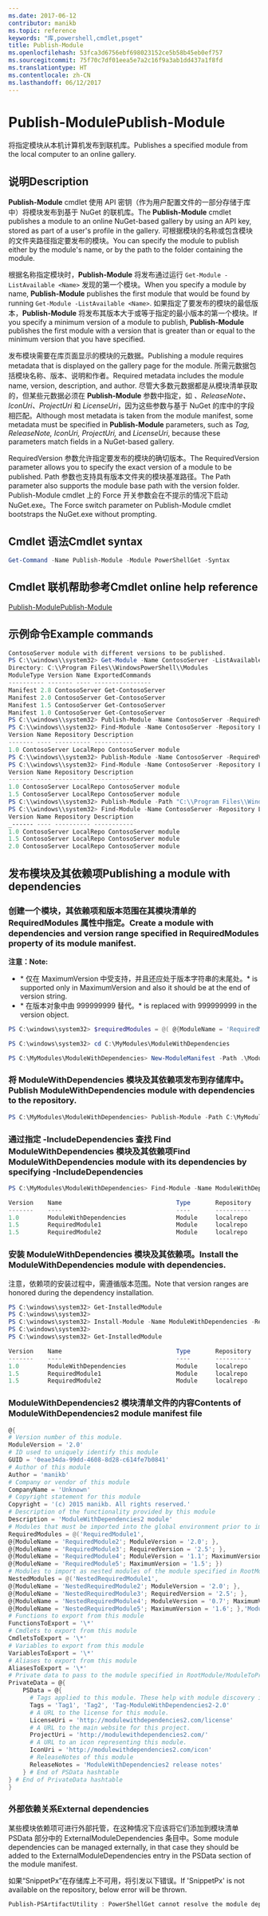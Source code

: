 ```yaml
---
ms.date: 2017-06-12
contributor: manikb
ms.topic: reference
keywords: "库,powershell,cmdlet,psget"
title: Publish-Module
ms.openlocfilehash: 53fca3d6756ebf698023152ce5b58b45eb0ef757
ms.sourcegitcommit: 75f70c7df01eea5e7a2c16f9a3ab1dd437a1f8fd
ms.translationtype: HT
ms.contentlocale: zh-CN
ms.lasthandoff: 06/12/2017
---
```

# <a name="publish-module"></a><span data-ttu-id="26190-103">Publish-Module</span><span class="sxs-lookup"><span data-stu-id="26190-103">Publish-Module</span></span>

<span data-ttu-id="26190-104">将指定模块从本机计算机发布到联机库。</span><span class="sxs-lookup"><span data-stu-id="26190-104">Publishes a specified module from the local computer to an online gallery.</span></span>

## <a name="description"></a><span data-ttu-id="26190-105">说明</span><span class="sxs-lookup"><span data-stu-id="26190-105">Description</span></span>

<span data-ttu-id="26190-106">**Publish-Module** cmdlet 使用 API 密钥（作为用户配置文件的一部分存储于库中）将模块发布到基于 NuGet 的联机库。</span><span class="sxs-lookup"><span data-stu-id="26190-106">The **Publish-Module** cmdlet publishes a module to an online NuGet-based gallery by using an API key, stored as part of a user's profile in the gallery.</span></span> <span data-ttu-id="26190-107">可根据模块的名称或包含模块的文件夹路径指定要发布的模块。</span><span class="sxs-lookup"><span data-stu-id="26190-107">You can specify the module to publish either by the module's name, or by the path to the folder containing the module.</span></span>

<span data-ttu-id="26190-108">根据名称指定模块时，**Publish-Module** 将发布通过运行 `Get-Module -ListAvailable <Name>` 发现的第一个模块。</span><span class="sxs-lookup"><span data-stu-id="26190-108">When you specify a module by name, **Publish-Module** publishes the first module that would be found by running `Get-Module -ListAvailable <Name>`.</span></span> <span data-ttu-id="26190-109">如果指定了要发布的模块的最低版本，**Publish-Module** 将发布其版本大于或等于指定的最小版本的第一个模块。</span><span class="sxs-lookup"><span data-stu-id="26190-109">If you specify a minimum version of a module to publish, **Publish-Module** publishes the first module with a version that is greater than or equal to the minimum version that you have specified.</span></span>

<span data-ttu-id="26190-110">发布模块需要在库页面显示的模块的元数据。</span><span class="sxs-lookup"><span data-stu-id="26190-110">Publishing a module requires metadata that is displayed on the gallery page for the module.</span></span> <span data-ttu-id="26190-111">所需元数据包括模块名称、版本、说明和作者。</span><span class="sxs-lookup"><span data-stu-id="26190-111">Required metadata includes the module name, version, description, and author.</span></span> <span data-ttu-id="26190-112">尽管大多数元数据都是从模块清单获取的，但某些元数据必须在 **Publish-Module** 参数中指定，如 *、ReleaseNote、IconUri、ProjectUri* 和 *LicenseUri*，因为这些参数与基于 NuGet 的库中的字段相匹配。</span><span class="sxs-lookup"><span data-stu-id="26190-112">Although most metadata is taken from the module manifest, some metadata must be specified in **Publish-Module** parameters, such as *Tag, ReleaseNote, IconUri, ProjectUri,* and *LicenseUri*, because these parameters match fields in a NuGet-based gallery.</span></span>

<span data-ttu-id="26190-113">RequiredVersion 参数允许指定要发布的模块的确切版本。</span><span class="sxs-lookup"><span data-stu-id="26190-113">The RequiredVersion parameter allows you to specify the exact version of a module to be published.</span></span>
<span data-ttu-id="26190-114">Path 参数也支持具有版本文件夹的模块基准路径。</span><span class="sxs-lookup"><span data-stu-id="26190-114">The Path parameter also supports the module base path with the version folder.</span></span>
<span data-ttu-id="26190-115">Publish-Module cmdlet 上的 Force 开关参数会在不提示的情况下启动 NuGet.exe。</span><span class="sxs-lookup"><span data-stu-id="26190-115">The Force switch parameter on Publish-Module cmdlet bootstraps the NuGet.exe without prompting.</span></span>

## <a name="cmdlet-syntax"></a><span data-ttu-id="26190-116">Cmdlet 语法</span><span class="sxs-lookup"><span data-stu-id="26190-116">Cmdlet syntax</span></span>
```powershell
Get-Command -Name Publish-Module -Module PowerShellGet -Syntax
```

## <a name="cmdlet-online-help-reference"></a><span data-ttu-id="26190-117">Cmdlet 联机帮助参考</span><span class="sxs-lookup"><span data-stu-id="26190-117">Cmdlet online help reference</span></span>

[<span data-ttu-id="26190-118">Publish-Module</span><span class="sxs-lookup"><span data-stu-id="26190-118">Publish-Module</span></span>](http://go.microsoft.com/fwlink/?LinkID=398575)

## <a name="example-commands"></a><span data-ttu-id="26190-119">示例命令</span><span class="sxs-lookup"><span data-stu-id="26190-119">Example commands</span></span>

```powershell
ContosoServer module with different versions to be published.
PS C:\\windows\\system32> Get-Module -Name ContosoServer -ListAvailable
Directory: C:\\Program Files\\WindowsPowerShell\\Modules
ModuleType Version Name ExportedCommands
---------- ------- ---- ----------------
Manifest 2.8 ContosoServer Get-ContosoServer
Manifest 2.0 ContosoServer Get-ContosoServer
Manifest 1.5 ContosoServer Get-ContosoServer
Manifest 1.0 ContosoServer Get-ContosoServer
PS C:\\windows\\system32> Publish-Module -Name ContosoServer -RequiredVersion 1.0 -Repository LocalRepo -NuGetApiKey Local-Repo-NuGet-ApiKey
PS C:\\windows\\system32> Find-Module -Name ContosoServer -Repository LocalRepo
Version Name Repository Description
------- ---- ---------- -----------
1.0 ContosoServer LocalRepo ContosoServer module
PS C:\\windows\\system32> Publish-Module -Name ContosoServer -RequiredVersion 1.5 -Repository LocalRepo -NuGetApiKey Local-Repo-NuGet-ApiKey
PS C:\\windows\\system32> Find-Module -Name ContosoServer -Repository LocalRepo
Version Name Repository Description
------- ---- ---------- -----------
1.0 ContosoServer LocalRepo ContosoServer module
1.5 ContosoServer LocalRepo ContosoServer module
PS C:\\windows\\system32> Publish-Module -Path "C:\\Program Files\\WindowsPowerShell\\Modules\\ContosoServer\\2.0" -Repository LocalRepo -NuGetApiKey Local-Repo-NuGet-ApiKey
PS C:\\windows\\system32> Find-Module -Name ContosoServer -Repository LocalRepo
Version Name Repository Description
_------ ---- ---------- -----------
1.0 ContosoServer LocalRepo ContosoServer module
1.5 ContosoServer LocalRepo ContosoServer module
2.0 ContosoServer LocalRepo ContosoServer module
```

## <a name="publishing-a-module-with-dependencies"></a><span data-ttu-id="26190-120">发布模块及其依赖项</span><span class="sxs-lookup"><span data-stu-id="26190-120">Publishing a module with dependencies</span></span>

### <a name="create-a-module-with-dependencies-and-version-range-specified-in-requiredmodules-property-of-its-module-manifest"></a><span data-ttu-id="26190-121">创建一个模块，其依赖项和版本范围在其模块清单的 RequiredModules 属性中指定。</span><span class="sxs-lookup"><span data-stu-id="26190-121">Create a module with dependencies and version range specified in RequiredModules property of its module manifest.</span></span>

<span data-ttu-id="26190-122">**注意：**</span><span class="sxs-lookup"><span data-stu-id="26190-122">**Note:**</span></span>
  - <span data-ttu-id="26190-123">\* 仅在 MaximumVersion 中受支持，并且还应处于版本字符串的末尾处。</span><span class="sxs-lookup"><span data-stu-id="26190-123">\* is supported only in MaximumVersion and also it should be at the end of version string.</span></span> 
  - <span data-ttu-id="26190-124">\* 在版本对象中由 999999999 替代。</span><span class="sxs-lookup"><span data-stu-id="26190-124">\* is replaced with 999999999 in the version object.</span></span>

```powershell
PS C:\windows\system32> $requiredModules = @( @{ModuleName = 'RequiredModule1'; ModuleVersion = '0.1'; MaximumVersion = '1.9'; }, @{ModuleName = 'RequiredModule2'; MaximumVersion = '1.*'; })

PS C:\windows\system32> cd C:\MyModules\ModuleWithDependencies

PS C:\MyModules\ModuleWithDependencies> New-ModuleManifest -Path .\ModuleWithDependencies.psd1 -ModuleVersion 1.0 -RequiredModules $requiredModules -Description 'ModuleWithDependencies demo module'
```

### <a name="publish-modulewithdependencies-module-with-dependencies-to-the-repository"></a><span data-ttu-id="26190-125">将 ModuleWithDependencies 模块及其依赖项发布到存储库中。</span><span class="sxs-lookup"><span data-stu-id="26190-125">Publish ModuleWithDependencies module with dependencies to the repository.</span></span>

```powershell
PS C:\MyModules\ModuleWithDependencies> Publish-Module -Path C:\MyModules\ModuleWithDependencies -Repository LocalRepo
```

### <a name="find-modulewithdependencies-module-with-its-dependencies-by-specifying--includedependencies"></a><span data-ttu-id="26190-126">通过指定 -IncludeDependencies 查找 Find ModuleWithDependencies 模块及其依赖项</span><span class="sxs-lookup"><span data-stu-id="26190-126">Find ModuleWithDependencies module with its dependencies by specifying -IncludeDependencies</span></span>

```powershell
PS C:\MyModules\ModuleWithDependencies> Find-Module -Name ModuleWithDependencies -Repository LocalRepo -IncludeDependencies

Version    Name                                Type       Repository           Description
-------    ----                                ----       ----------           -----------
1.0        ModuleWithDependencies              Module     localrepo            ModuleWithDependencies demo module
1.5        RequiredModule1                     Module     localrepo            RequiredModule1 module
1.5        RequiredModule2                     Module     localrepo            RequiredModule2 module
```

### <a name="install-the-modulewithdependencies-module-with-dependencies"></a><span data-ttu-id="26190-127">安装 ModuleWithDependencies 模块及其依赖项。</span><span class="sxs-lookup"><span data-stu-id="26190-127">Install the ModuleWithDependencies module with dependencies.</span></span>
<span data-ttu-id="26190-128">注意，依赖项的安装过程中，需遵循版本范围。</span><span class="sxs-lookup"><span data-stu-id="26190-128">Note that version ranges are honored during the dependency installation.</span></span>

```powershell
PS C:\windows\system32> Get-InstalledModule
PS C:\windows\system32>
PS C:\windows\system32> Install-Module -Name ModuleWithDependencies -Repository LocalRepo
PS C:\windows\system32>
PS C:\windows\system32> Get-InstalledModule

Version    Name                                Type       Repository           Description
-------    ----                                ----       ----------           -----------
1.0        ModuleWithDependencies              Module     localrepo            ModuleWithDependencies demo module
1.5        RequiredModule1                     Module     localrepo            RequiredModule1 module
1.5        RequiredModule2                     Module     localrepo            RequiredModule2 module
```

### <a name="contents-of-modulewithdependencies2-module-manifest-file"></a><span data-ttu-id="26190-129">ModuleWithDependencies2 模块清单文件的内容</span><span class="sxs-lookup"><span data-stu-id="26190-129">Contents of ModuleWithDependencies2 module manifest file</span></span>

```powershell
@{
# Version number of this module.
ModuleVersion = '2.0'
# ID used to uniquely identify this module
GUID = '0eae34da-99dd-4608-8d28-c614fe7b0841'
# Author of this module
Author = 'manikb'
# Company or vendor of this module
CompanyName = 'Unknown'
# Copyright statement for this module
Copyright = '(c) 2015 manikb. All rights reserved.'
# Description of the functionality provided by this module
Description = 'ModuleWithDependencies2 module'
# Modules that must be imported into the global environment prior to importing this module
RequiredModules = @('RequiredModule1',
@{ModuleName = 'RequiredModule2'; ModuleVersion = '2.0'; },
@{ModuleName = 'RequiredModule3'; RequiredVersion = '2.5'; },
@{ModuleName = 'RequiredModule4'; ModuleVersion = '1.1'; MaximumVersion = '2.0'; },
@{ModuleName = 'RequiredModule5'; MaximumVersion = '1.5'; })
# Modules to import as nested modules of the module specified in RootModule/ModuleToProcess
NestedModules = @('NestedRequiredModule1',
@{ModuleName = 'NestedRequiredModule2'; ModuleVersion = '2.0'; },
@{ModuleName = 'NestedRequiredModule3'; RequiredVersion = '2.5'; },
@{ModuleName = 'NestedRequiredModule4'; ModuleVersion = '0.7'; MaximumVersion = '2.4'; },
@{ModuleName = 'NestedRequiredModule5'; MaximumVersion = '1.6'; },'ModuleWithDependencies2.psm1')
# Functions to export from this module
FunctionsToExport = '\*'
# Cmdlets to export from this module
CmdletsToExport = '\*'
# Variables to export from this module
VariablesToExport = '\*'
# Aliases to export from this module
AliasesToExport = '\*'
# Private data to pass to the module specified in RootModule/ModuleToProcess. This may also contain a PSData hashtable with additional module metadata used by PowerShell.
PrivateData = @{
    PSData = @{
      # Tags applied to this module. These help with module discovery in online galleries.
      Tags = 'Tag1', 'Tag2', 'Tag-ModuleWithDependencies2-2.0'
      # A URL to the license for this module.
      LicenseUri = 'http://modulewithdependencies2.com/license'
      # A URL to the main website for this project.
      ProjectUri = 'http://modulewithdependencies2.com/'
      # A URL to an icon representing this module.
      IconUri = 'http://modulewithdependencies2.com/icon'
      # ReleaseNotes of this module
      ReleaseNotes = 'ModuleWithDependencies2 release notes'
    } # End of PSData hashtable
} # End of PrivateData hashtable
}
```


### <a name="external-dependencies"></a><span data-ttu-id="26190-130">外部依赖关系</span><span class="sxs-lookup"><span data-stu-id="26190-130">External dependencies</span></span>
<span data-ttu-id="26190-131">某些模块依赖项可进行外部托管，在这种情况下应该将它们添加到模块清单 PSData 部分中的 ExternalModuleDependencies 条目中。</span><span class="sxs-lookup"><span data-stu-id="26190-131">Some module dependencies can be managed externally, in that case they should be added to the ExternalModuleDependencies entry in the PSData section of the module manifest.</span></span>

<span data-ttu-id="26190-132">如果“SnippetPx”在存储库上不可用，将引发以下错误。</span><span class="sxs-lookup"><span data-stu-id="26190-132">If 'SnippetPx' is not available on the repository, below error will be thrown.</span></span>
```powershell
Publish-PSArtifactUtility : PowerShellGet cannot resolve the module dependency 'SnippetPx' of the module 'TypePx' on the repository 'LocalRepo'. Verify that the dependent module 'SnippetPx' is available in the repository 'LocalRepo'. If this dependent 'SnippetPx' is managed externally, add it to the ExternalModuleDependencies entry in the PSData section of the module manifest.
```

